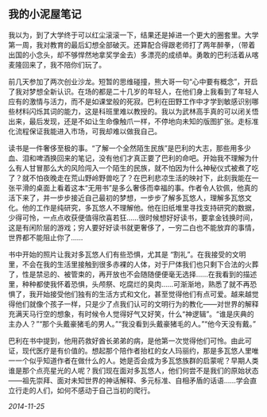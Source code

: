 ## 我的小泥屋笔记

我以为，到了大学终于可以红尘滚滚一下，结果还是掉进一个更大的圈套里。大学第一周，我对教育的最后幻想全部破灭。还算配合得跟老师打了两年醉拳，（带着出国的小念头，却不够悍然地拿奖学金去）多漂亮的成绩单。勇敢的巴利活着从喀麦隆回来了，我不陪你们玩了。

前几天参加了两次创业沙龙。短暂的思维碰撞，熊大哥一句“心中要有概念”，开启了我对梦想全新认识。在场的都是二十几岁的年轻人，在他们身上我看到了年轻人应有的激情与活力，而不是如课堂般的死寂。巴利在田野工作中才学到敏感识别哪些材料闪烁其词的能力，这是科班里难以教授的。我以为武林高手真的可以闭关悟出来，最后发现，还是不如让生命像触爪一样，不停地向未知的版图扩张。走标准化流程保证我能进入市场，可我却难以做我自己。

读书是一件奢侈至极的事。“了解一个全然陌生民族”是巴利的大志，那些用多少血、泪和啤酒换回来的笔记，没有他们才真正要了巴利的命吧。开始我不理解为什么有人甘冒那么大的风险闯入一个陌生的民族，就不怕因为什么神秘仪式被煮了吃了？就不怕夜晚走在荒山野岭野兽吃了？在巴利悲凉生活的映衬下，此刻我能在一张平滑的桌面上看着这本“无用书”是多么奢侈而幸福的事。作者令人钦佩，他真的活下来了，并一步步接近自己最初的梦想，一步步了解多瓦悠人，理解多瓦悠文化。他的工作是纯研究，多瓦悠人不理解他。他在旧纸堆里寻找支持研究的数据，少得可怜，一点点收获便值得欣喜若狂……很时候想好好读书，要拿金钱换时间，这是有闲阶层的游戏；穷人要好好读书就更奢侈了，一穷二白也不能放弃的事情，世界都不能阻止你了……

书中开始的照片让我对多瓦悠人们有些恐惧，尤其是 “割礼”。在我接受的文明里，不会在我的生活里接触到很多赤裸的人体，对于尸体我们也只剩下合法的火葬了，性是禁忌的、被管束的，再开放也不会随随便便毫无选择……在我看到的描述里，种种都使我怀着恐惧，头颅祭、吃腐烂的臭肉……可渐渐地，熟悉了就不再恐惧了，我开始接受他们独有的生活方式和文化，甚至觉得他们有点可爱。越来越觉得他们就像个孩子一样，只是少了点我们认可的文明行为的教化——对世界的解释充满天马行空的想象，有时候令人觉得好气又好笑，什么“神逻辑”。“谁是庆典的主办人？”“那个头戴豪猪毛的男人。”“我没看到头戴豪猪毛的人。”“他今天没有戴。”

巴利在书中提到，他用药救好酋长弟弟的病，是他第一次觉得他们可怜。由此可证，现代医疗是有价值的。想起那个陪作者抬杠的女人玛丽约，那是多瓦悠人里唯一一个似乎知道作者在做什么的人。她是否会成为多瓦悠族群的启蒙呢？早期人类谁是那个点亮星光的人呢？我们现在面对多瓦悠人，他们何尝不是我们的原始状态——祖先崇拜、面对未知世界的神话解释、多元标准、自相矛盾的话语……学会直立行走的人们，如何不感动于自己当初的爬行。



*2014-11-25*
